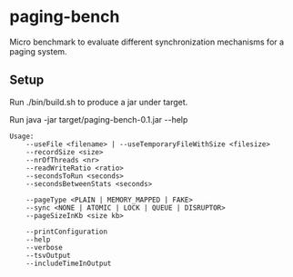 paging-bench
============

Micro benchmark to evaluate different synchronization mechanisms for a paging system.


## Setup

Run ./bin/build.sh to produce a jar under target.

Run java -jar target/paging-bench-0.1.jar --help
	
	Usage: 	
		--useFile <filename> | --useTemporaryFileWithSize <filesize> 
		--recordSize <size> 
		--nrOfThreads <nr> 
		--readWriteRatio <ratio> 
		--secondsToRun <seconds> 
		--secondsBetweenStats <seconds> 

		--pageType <PLAIN | MEMORY_MAPPED | FAKE> 
		--sync <NONE | ATOMIC | LOCK | QUEUE | DISRUPTOR> 
		--pageSizeInKb <size kb> 

		--printConfiguration 
		--help 
		--verbose 
		--tsvOutput 
		--includeTimeInOutput 
